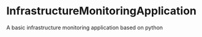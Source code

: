 # InfrastructureMonitoringApplication
A basic infrastructure monitoring application based on python
